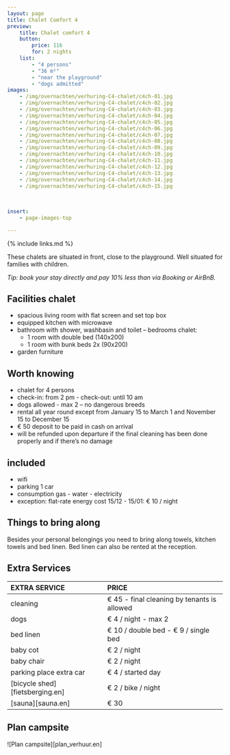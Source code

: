 ```yaml
---
layout: page
title: Chalet Comfort 4 
preview: 
    title: Chalet comfort 4 
    button:
        price: 116
        for: 2 nights
    list:
        - "4 persons"
        - "36 m²"
        - "near the playground"
        - "dogs admitted"
images:
    - /img/overnachten/verhuring-C4-chalet/c4ch-01.jpg
    - /img/overnachten/verhuring-C4-chalet/c4ch-02.jpg
    - /img/overnachten/verhuring-C4-chalet/c4ch-03.jpg
    - /img/overnachten/verhuring-C4-chalet/c4ch-04.jpg
    - /img/overnachten/verhuring-C4-chalet/c4ch-05.jpg
    - /img/overnachten/verhuring-C4-chalet/c4ch-06.jpg
    - /img/overnachten/verhuring-C4-chalet/c4ch-07.jpg
    - /img/overnachten/verhuring-C4-chalet/c4ch-08.jpg
    - /img/overnachten/verhuring-C4-chalet/c4ch-09.jpg
    - /img/overnachten/verhuring-C4-chalet/c4ch-10.jpg
    - /img/overnachten/verhuring-C4-chalet/c4ch-11.jpg
    - /img/overnachten/verhuring-C4-chalet/c4ch-12.jpg
    - /img/overnachten/verhuring-C4-chalet/c4ch-13.jpg
    - /img/overnachten/verhuring-C4-chalet/c4ch-14.jpg
    - /img/overnachten/verhuring-C4-chalet/c4ch-15.jpg
    
    
    
insert:
    - page-images-top

---
```


{% include links.md %}

These chalets are situated in front, close to the playground. Well situated for families with children.

*Tip: book your stay directly and pay 10% less than via Booking or AirBnB.*

## Facilities chalet

- spacious living room with flat screen and set top box
- equipped kitchen with microwave
- bathroom with shower, washbasin and toilet 
– bedrooms chalet:
    - 1 room with double bed (140x200)
    - 1 room with bunk beds 2x (90x200) 
- garden furniture
    
## Worth knowing

- chalet for 4 persons
- check-in: from 2 pm - check-out: until 10 am
- dogs allowed - max 2 – no dangerous breeds
- rental all year round except from January 15 to March 1 and November 15 to December 15
- € 50 deposit to be paid in cash on arrival
- will be refunded upon departure if the final cleaning has been done properly and if there’s no damage 

## included
- wifi
- parking 1 car
- consumption gas - water - electricity
- exception: flat-rate energy cost 15/12 - 15/01: € 10 / night

## Things to bring along
Besides your personal belongings you need to bring along towels, kitchen towels and bed linen.
Bed linen can also be rented at the reception.


## Extra Services

EXTRA SERVICE               | PRICE
:-------------------|:-----------|
cleaning          | € 45 - final cleaning by tenants is allowed
dogs               | € 4 / night - max 2
bed linen        | € 10 / double bed - € 9 / single bed
baby cot          | € 2 / night
baby chair         | € 2 / night
parking place extra car  | € 4 / started day
[bicycle shed][fietsberging.en]| € 2 / bike / night
[sauna][sauna.en]   | € 30


## Plan campsite

![Plan campsite][plan_verhuur.en]
